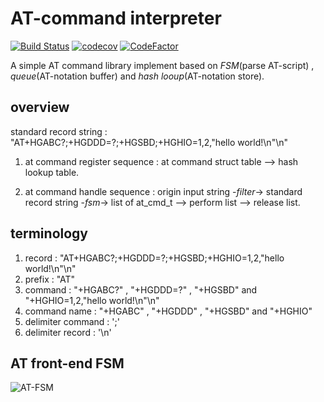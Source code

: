 
AT-command interpreter
=========================

[![Build Status](https://travis-ci.org/Shylock-Hg/AT-interpreter.svg?branch=master)](https://travis-ci.org/Shylock-Hg/AT-interpreter)
[![codecov](https://codecov.io/gh/Shylock-Hg/AT-interpreter/branch/master/graph/badge.svg)](https://codecov.io/gh/Shylock-Hg/AT-interpreter)
[![CodeFactor](https://www.codefactor.io/repository/github/shylock-hg/at-interpreter/badge)](https://www.codefactor.io/repository/github/shylock-hg/at-interpreter)

A simple AT command library implement based on *FSM*(parse AT-script) , *queue*(AT-notation buffer) and *hash looup*(AT-notation store).

## overview

standard record string : "AT+HGABC?;+HGDDD=?;+HGSBD;+HGHIO=1,2,\"hello world!\n\"\n"

1. at command register sequence :
at command struct table --> hash lookup table.


2. at command handle sequence :
origin input string -*filter*-> standard record string -*fsm*-> list of at_cmd_t 
--> perform list --> release list.


## terminology

1. record : "AT+HGABC?;+HGDDD=?;+HGSBD;+HGHIO=1,2,\"hello world!\n\"\n"
2. prefix : "AT"
3. command : "+HGABC?" , "+HGDDD=?" , "+HGSBD" and "+HGHIO=1,2,\"hello world!\n\"\n"
4. command name : "+HGABC" , "+HGDDD" , "+HGSBD" and "+HGHIO"
5. delimiter command : ';'
6. delimiter record : '\n'

## AT front-end FSM

![AT-FSM](https://drive.google.com/uc?id=1gcYMMP4pJyG8tfi-xOeEGJjwGsGMwHuJ)

